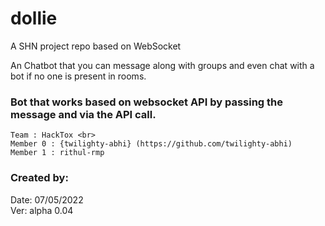 # dollie <br>
A SHN project repo based on WebSocket <br>
<div>
<p id="description">An Chatbot that you can message along with groups and even chat with a bot if no one is present in rooms.</p>
  
### Bot that works based on websocket API by passing the message and via the API call.

```
Team : HackTox <br>
Member 0 : {twilighty-abhi} (https://github.com/twilighty-abhi)
Member 1 : rithul-rmp 
```




### Created by:

Date: 07/05/2022 <br>
Ver: alpha 0.04
